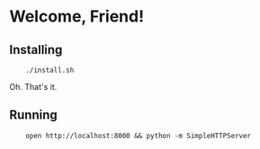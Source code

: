 # Welcome, Friend!

## Installing

```shell
    ./install.sh
```

Oh. That's it.


## Running

```shell
    open http://localhost:8000 && python -m SimpleHTTPServer
```
